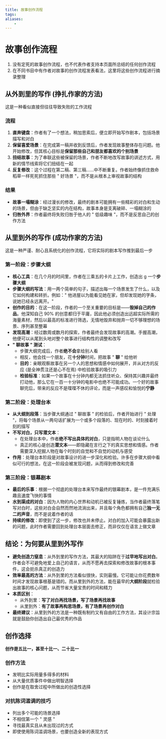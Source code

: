 ```yaml
---
title: 故事创作流程
tags:
aliases: 
    -
---
```


# 故事创作流程

1. 没有定死的故事创作流程，也不代表作者支持本页面所总结的任何创作流程
2. 在不同书目中有作者对故事的创作流程发表看法，这里将这些创作流程进行摘录整理

## 从外到里的写作 (挣扎作家的方法)

这是一种看似直接但往往导致失败的工作流程

### 流程

1. **直奔键盘**：作者有了一个想法，稍加思索后，便立即开始写作剧本，包括场景描写和对白
2. **保留喜爱场景**：在完成第一稿并收到反馈后，作者发现故事整体存在问题。他开始修改，但其核心目标是**保留那些自己和朋友都喜欢的个别场景**
3. **扭结故事**：为了串联这些被保留的场景，作者不断地改写故事的讲述方式，用新的情节线索将它们扭结在一起
4. **反复修改**：这个过程在第二稿、第三稿……中不断重复。作者始终像抓住救命稻草一样死死抓住那些 " 好场景 "，而不是从根本上审视故事的结构

### 结果

- **故事一塌糊涂**：经过漫长的修改，最终的剧本可能拥有一些精彩的对白和生动的场景，但由于缺乏坚实的内在结构，故事本身是支离破碎、一塌糊涂的
- **归咎外界**：作者最终将失败归咎于他人的 " 低级趣味 "，而不是反思自己的创作方法

## 从里到外的写作 (成功作家的方法)

这是一种严谨、耐心且系统化的创作流程，它将实际的剧本写作推到最后一步

### 第一阶段：步骤大纲

- **核心工具**：在几个月的时间里，作者在三乘五的卡片上工作，创造出 g 一个**步骤大纲**
- **步骤大纲的写法**：用一两个简单的句子，描述出每一个场景发生了什么，以及它如何构建和转折。例如：" 他进屋以为能看见她在家，但却发现她的字条，说她已经永远离开。"
- **创作的目的**：在这一阶段，作者的一个至关重要的目标是——**毁掉自己的作品**。他深知自己 90% 的创意都归于平庸，因此他必须创造出远超实际所需的海量素材，然后以最高的标准进行筛选，无情地毁弃和抛弃一切不够理想的场景、序列甚至整幕
- **发现高潮**：经过数周或数月的探索，作者最终会发现故事的高潮。手握高潮，他便可以从尾到头地对整个故事进行结构性的调整和改写
- **" 聊故事 " 测试**：
    - 步骤大纲完成后，作者**绝不会**拿给别人看
    - 相反，他会找一个朋友，花**十分钟**时间，把故事 " **聊** " 给他听
    - **目的**：亲眼观察故事在另一个人的思想和情感中如何展开，并从对方的反应 (是全神贯注还是心不在焉) 中检验故事的吸引力
    - **检验标准**：如果一个故事在十分钟内都无法抓住听众、保持其兴趣并最终打动他，那么它在一百一十分钟的电影中也绝不可能成功。一个好的故事聊完后，带来的反应不是喋喋不休的评论，而是一声感叹和愉悦的**宁静**

### 第二阶段：处理台本

- **从大纲到段落**：当步骤大纲通过 " 聊故事 " 的检验后，作者开始进行 " 处理 "，将每个场景从一两句话扩展为一个或多个段落的、现在时的、时刻接着时刻的描写
- **不写对白，只写潜文本**：
    - 在处理台本中，作者**绝不写出具体的对白**，只是指明人物在谈论什么
    - 真正的核心是创造**潜文本**——即隐藏在言行之下的真实思想和情感。作者需要深入挖掘人物在每个时刻的自觉和不自觉的动机与感受
- **作用**：处理台本阶段是对故事设计的进一步深化和检验。许多在步骤大纲中看似可行的想法，在这一阶段会被发现问题，从而得到修改和完善

### 第三阶段：银幕剧本

- **最后的乐事**：根据一个彻底的处理台本来写作最终的银幕剧本，是一件充满乐趣且速度飞快的事情
- **水到渠成的对白**：因为人物的内心世界和动机已被反复锤炼，当作者最终落笔写对白时，这些对白会自然而然地流淌出来，并且每个角色都拥有自己**独一无二的声音**，而不是说着作者的话
- **持续的修改**：即使到了这一步，修改也并未停止。对白的加入可能会暴露出新的问题，此时作者需要回到处理台本层面去修正，而非仅仅在语言上做文章

## 结论：为何要从里到外写作

- **避免创造力窒息**：从外到里的写作方法，其最大的陷阱在于**过早地写出对白**。作者会不可避免地爱上自己的语言，从而不愿再去探索和修改故事的根本事件，这会扼杀真正的创造力
- **效率最高的方法**：从外到里的方法看似很快，实则最慢。它可能让你花费数年时间才发现故事根基是错的。而从里到外的方法，能在最早的**大纲阶段**就检验出故事的核心问题，从而节省大量宝贵的时间和精力
- **本质区别**：
    - 从外到里：**写了对白再找场景，写了场景再找故事**
    - 从里到外：**有了故事再构思场景，有了场景再创作对白**
- **最终建议**：从里到外的方法是一种既有制约又有自由的工作方法，其设计宗旨就是鼓励你创造出自己最优秀的作品

## 创作选择

**创作是五比一，甚至十比一、二十比一**

### 创作方法

- 发明比实际用量多得多的材料
- 从大量优质事件中做出明智选择
- 创作是在取舍过程中所做出的创造性选择

### 对抗陈词滥调的技巧

- 列出多个可能的场景选择
- 不相信第一个 " 灵感 "
- 寻找最真实且从未出现过的方式
- 即使使用陈词滥调场景，也要创造全新的表现方式